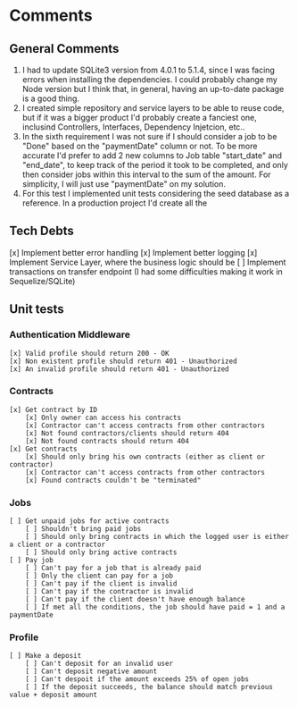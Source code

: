 # Comments

## General Comments

1. I had to update SQLite3 version from 4.0.1 to 5.1.4, since I was facing errors when installing the dependencies. I could probably
   change my Node version but I think that, in general, having an up-to-date package is a good thing.
2. I created simple repository and service layers to be able to reuse code, but if it was a bigger product I'd probably create a fanciest one, inclusind Controllers, Interfaces, Dependency Injetcion, etc..
3. In the sixth requirement I was not sure if I should consider a job to be "Done" based on the "paymentDate" column or not. To be more accurate I'd prefer to add 2 new columns to Job table "start_date" and "end_date", to keep track of the period it took to be completed, and only then consider jobs within this interval to the sum of the amount. For simplicity, I will just use "paymentDate" on my solution.
4. For this test I implemented unit tests considering the seed database as a reference. In a production project I'd create all the

## Tech Debts

[x] Implement better error handling
[x] Implement better logging
[x] Implement Service Layer, where the business logic should be
[ ] Implement transactions on transfer endpoint (I had some difficulties making it work in Sequelize/SQLite)

## Unit tests

### Authentication Middleware

    [x] Valid profile should return 200 - OK
    [x] Non existent profile should return 401 - Unauthorized
    [x] An invalid profile should return 401 - Unauthorized

### Contracts

    [x] Get contract by ID
        [x] Only owner can access his contracts
        [x] Contractor can't access contracts from other contractors
        [x] Not found contractors/clients should return 404
        [x] Not found contracts should return 404
    [x] Get contracts
        [x] Should only bring his own contracts (either as client or contractor)
        [x] Contractor can't access contracts from other contractors
        [x] Found contracts couldn't be "terminated"

### Jobs

    [ ] Get unpaid jobs for active contracts
        [ ] Shouldn't bring paid jobs
        [ ] Should only bring contracts in which the logged user is either a client or a contractor
        [ ] Should only bring active contracts
    [ ] Pay job
        [ ] Can't pay for a job that is already paid
        [ ] Only the client can pay for a job
        [ ] Can't pay if the client is invalid
        [ ] Can't pay if the contractor is invalid
        [ ] Can't pay if the client doesn't have enough balance
        [ ] If met all the conditions, the job should have paid = 1 and a paymentDate

### Profile

    [ ] Make a deposit
        [ ] Can't deposit for an invalid user
        [ ] Can't deposit negative amount
        [ ] Can't despoit if the amount exceeds 25% of open jobs
        [ ] If the deposit succeeds, the balance should match previous value + deposit amount
